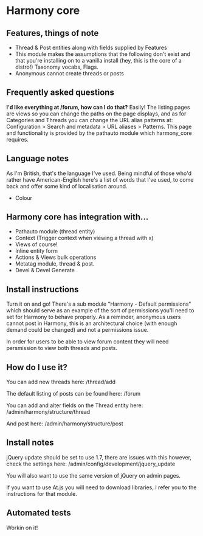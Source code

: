 # Harmony core

## Features, things of note
+ Thread & Post entities along with fields supplied by Features
+ This module makes the assumptions that the following don't exist and that you're installing on to a vanilla install (hey, this is the core of a distro!) Taxonomy vocabs, Flags.
+ Anonymous cannot create threads or posts

## Frequently asked questions

**I'd like everything at /forum, how can I do that?**
Easily! The listing pages are views so you can change the paths on the page displays, and as for Categories and Threads you can change the URL alias patterns at: Configuration > Search and metadata > URL aliases > Patterns. This page and functionality is provided by the pathauto module which harmony_core requires.

## Language notes
As I'm British, that's the language I've used. Being mindful of those who'd rather have American-English here's a list of words that I've used, to come back and offer some kind of localisation around.
+ Colour

## Harmony core has integration with...

+ Pathauto module (thread entity)
+ Context (Trigger context when viewing a thread with x)
+ Views of course!
+ Inline entity form
+ Actions & Views bulk operations
+ Metatag module, thread & post.
+ Devel & Devel Generate

## Install instructions

Turn it on and go!
There's a sub module "Harmony - Default permissions" which should serve as an example of the sort of permissions you'll need to set for Harmony to behave properly. As a reminder, anonymous users cannot post in Harmony, this is an architectural choice (with enough demand could be changed) and not a permissions issue.

In order for users to be able to view forum content they will need persmission to view both threads and posts.

## How do I use it?

You can add new threads here:
/thread/add

The default listing of posts can be found here:
/forum

You can add and alter fields on the Thread entity here:
/admin/harmony/structure/thread

And post here:
/admin/harmony/structure/post

## Install notes

jQuery update should be set to use 1.7, there are issues with this however, check the settings here:
/admin/config/development/jquery_update

You will also want to use the same version of jQuery on admin pages.

If you want to use At.js you will need to download libraries, I refer you to the instructions for that module.

## Automated tests

Workin on it!
